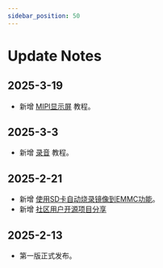 ```yaml
---
sidebar_position: 50
---
```


# Update Notes

## 2025-3-19

- 新增 [MIPI显示屏](./os_software/mipi_lcd.md) 教程。

## 2025-3-3

- 新增 [录音](./os_software/audio.md#录音) 教程。

## 2025-2-21

- 新增 [使用SD卡自动烧录镜像到EMMC功能](./getting_start/os-install.md#使用sd卡自动烧录镜像推荐)。
- 新增 [社区用户开源项目分享](./diy.md)

## 2025-2-13

- 第一版正式发布。